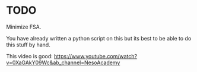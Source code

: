 
# TODO

Minimize FSA.

You have already written a python script on this
but its best to be able to do this stuff by hand.

This video is good:
https://www.youtube.com/watch?v=0XaGAkY09Wc&ab_channel=NesoAcademy

